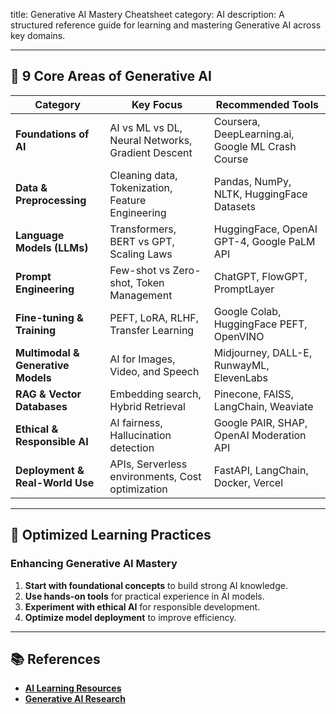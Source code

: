 title: Generative AI Mastery Cheatsheet
category: AI 
description: A structured reference guide for learning and mastering Generative AI across key domains.

---

## 🚀 **9 Core Areas of Generative AI**

| Category                                 | Key Focus                                         | Recommended Tools                                 |
| ---------------------------------------- | ------------------------------------------------- | ------------------------------------------------- |
| **Foundations of AI**              | AI vs ML vs DL, Neural Networks, Gradient Descent | Coursera, DeepLearning.ai, Google ML Crash Course |
| **Data & Preprocessing**           | Cleaning data, Tokenization, Feature Engineering  | Pandas, NumPy, NLTK, HuggingFace Datasets         |
| **Language Models (LLMs)**         | Transformers, BERT vs GPT, Scaling Laws           | HuggingFace, OpenAI GPT-4, Google PaLM API        |
| **Prompt Engineering**             | Few-shot vs Zero-shot, Token Management           | ChatGPT, FlowGPT, PromptLayer                     |
| **Fine-tuning & Training**         | PEFT, LoRA, RLHF, Transfer Learning               | Google Colab, HuggingFace PEFT, OpenVINO          |
| **Multimodal & Generative Models** | AI for Images, Video, and Speech                  | Midjourney, DALL-E, RunwayML, ElevenLabs          |
| **RAG & Vector Databases**         | Embedding search, Hybrid Retrieval                | Pinecone, FAISS, LangChain, Weaviate              |
| **Ethical & Responsible AI**       | AI fairness, Hallucination detection              | Google PAIR, SHAP, OpenAI Moderation API          |
| **Deployment & Real-World Use**    | APIs, Serverless environments, Cost optimization  | FastAPI, LangChain, Docker, Vercel                |

---

## 🔄 **Optimized Learning Practices**

### **Enhancing Generative AI Mastery**

1. **Start with foundational concepts** to build strong AI knowledge.
2. **Use hands-on tools** for practical experience in AI models.
3. **Experiment with ethical AI** for responsible development.
4. **Optimize model deployment** to improve efficiency.

---

## 📚 **References**

- **[AI Learning Resources](https://www.deeplearning.ai/)**
- **[Generative AI Research](https://huggingface.co/transformers/)**

